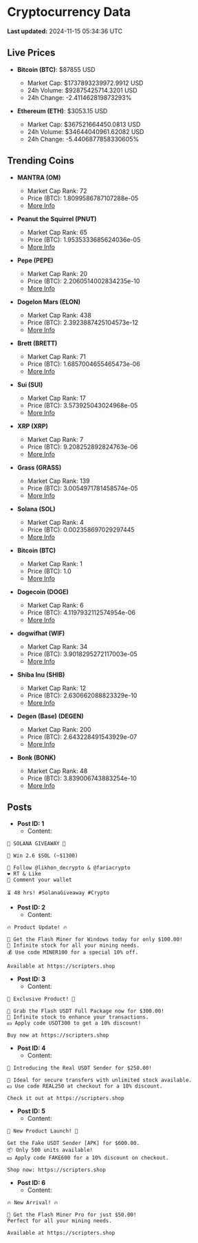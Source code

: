 # Cryptocurrency Data

**Last updated:** 2024-11-15 05:34:36 UTC

## Live Prices
- **Bitcoin (BTC)**: $87855 USD
  - Market Cap: $1737893239972.9912 USD
  - 24h Volume: $92875425714.3201 USD
  - 24h Change: -2.411462819873293%

- **Ethereum (ETH)**: $3053.15 USD
  - Market Cap: $367521664450.0813 USD
  - 24h Volume: $34644040961.62082 USD
  - 24h Change: -5.4406877858330605%

## Trending Coins
- **MANTRA (OM)**
  - Market Cap Rank: 72
  - Price (BTC): 1.8099586787107288e-05
  - [More Info](https://www.coingecko.com/en/coins/mantra)

- **Peanut the Squirrel (PNUT)**
  - Market Cap Rank: 65
  - Price (BTC): 1.9535333685624036e-05
  - [More Info](https://www.coingecko.com/en/coins/peanut-the-squirrel)

- **Pepe (PEPE)**
  - Market Cap Rank: 20
  - Price (BTC): 2.2060514002834235e-10
  - [More Info](https://www.coingecko.com/en/coins/pepe)

- **Dogelon Mars (ELON)**
  - Market Cap Rank: 438
  - Price (BTC): 2.3923887425104573e-12
  - [More Info](https://www.coingecko.com/en/coins/dogelon-mars)

- **Brett (BRETT)**
  - Market Cap Rank: 71
  - Price (BTC): 1.6857004655465473e-06
  - [More Info](https://www.coingecko.com/en/coins/brett-2)

- **Sui (SUI)**
  - Market Cap Rank: 17
  - Price (BTC): 3.573925043024968e-05
  - [More Info](https://www.coingecko.com/en/coins/sui)

- **XRP (XRP)**
  - Market Cap Rank: 7
  - Price (BTC): 9.208252892824763e-06
  - [More Info](https://www.coingecko.com/en/coins/xrp)

- **Grass (GRASS)**
  - Market Cap Rank: 139
  - Price (BTC): 3.0054971781458574e-05
  - [More Info](https://www.coingecko.com/en/coins/grass)

- **Solana (SOL)**
  - Market Cap Rank: 4
  - Price (BTC): 0.002358697029297445
  - [More Info](https://www.coingecko.com/en/coins/solana)

- **Bitcoin (BTC)**
  - Market Cap Rank: 1
  - Price (BTC): 1.0
  - [More Info](https://www.coingecko.com/en/coins/bitcoin)

- **Dogecoin (DOGE)**
  - Market Cap Rank: 6
  - Price (BTC): 4.1197932112574954e-06
  - [More Info](https://www.coingecko.com/en/coins/dogecoin)

- **dogwifhat (WIF)**
  - Market Cap Rank: 34
  - Price (BTC): 3.9018295272117003e-05
  - [More Info](https://www.coingecko.com/en/coins/dogwifhat)

- **Shiba Inu (SHIB)**
  - Market Cap Rank: 12
  - Price (BTC): 2.630662088823329e-10
  - [More Info](https://www.coingecko.com/en/coins/shiba-inu)

- **Degen (Base) (DEGEN)**
  - Market Cap Rank: 200
  - Price (BTC): 2.643228491543929e-07
  - [More Info](https://www.coingecko.com/en/coins/degen-base)

- **Bonk (BONK)**
  - Market Cap Rank: 48
  - Price (BTC): 3.839006743883254e-10
  - [More Info](https://www.coingecko.com/en/coins/bonk)

## Posts
- **Post ID: 1**
  - Content:
```
🚀 SOLANA GIVEAWAY 🚀

🎁 Win 2.6 $SOL (~$1300)

🤝 Follow @likhon_decrypto & @fariacrypto
❤️ RT & Like
💬 Comment your wallet

⏳ 48 hrs! #SolanaGiveaway #Crypto
```

- **Post ID: 2**
  - Content:
```
🔥 Product Update! 🔥

🚀 Get the Flash Miner for Windows today for only $100.00!
🔋 Infinite stock for all your mining needs.
💰 Use code MINER100 for a special 10% off.

Available at https://scripters.shop
```

- **Post ID: 3**
  - Content:
```
🎁 Exclusive Product! 🎁

💸 Grab the Flash USDT Full Package now for $300.00!
🎉 Infinite stock to enhance your transactions.
💵 Apply code USDT300 to get a 10% discount!

Buy now at https://scripters.shop
```

- **Post ID: 4**
  - Content:
```
💎 Introducing the Real USDT Sender for $250.00!

💼 Ideal for secure transfers with unlimited stock available.
💵 Use code REAL250 at checkout for a 10% discount.

Check it out at https://scripters.shop
```

- **Post ID: 5**
  - Content:
```
🚀 New Product Launch! 🚀

Get the Fake USDT Sender [APK] for $600.00.
📦 Only 500 units available!
💵 Apply code FAKE600 for a 10% discount on checkout.

Shop now: https://scripters.shop
```

- **Post ID: 6**
  - Content:
```
🔥 New Arrival! 🔥

💸 Get the Flash Miner Pro for just $50.00!
Perfect for all your mining needs.

Available at https://scripters.shop
```


